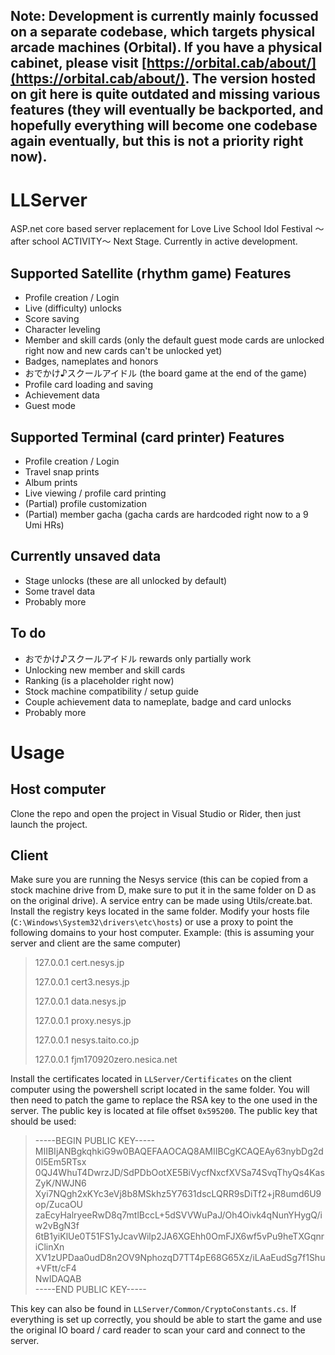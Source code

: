 ## Note: Development is currently mainly focussed on a separate codebase, which targets physical arcade machines (Orbital). If you have a physical cabinet, please visit [https://orbital.cab/about/](https://orbital.cab/about/). The version hosted on git here is quite outdated and missing various features (they will eventually be backported, and hopefully everything will become one codebase again eventually, but this is not a priority right now).

# LLServer

ASP.net core based server replacement for Love Live School Idol Festival ～after school ACTIVITY～ Next Stage.
Currently in active development.

## Supported Satellite (rhythm game) Features

- Profile creation / Login
- Live (difficulty) unlocks
- Score saving
- Character leveling
- Member and skill cards (only the default guest mode cards are unlocked right now and new cards can't be unlocked yet)
- Badges, nameplates and honors
- おでかけ♪スクールアイドル (the board game at the end of the game)
- Profile card loading and saving
- Achievement data
- Guest mode

## Supported Terminal (card printer) Features

- Profile creation / Login
- Travel snap prints
- Album prints
- Live viewing / profile card printing
- (Partial) profile customization
- (Partial) member gacha (gacha cards are hardcoded right now to a 9 Umi HRs)

## Currently unsaved data

- Stage unlocks (these are all unlocked by default)
- Some travel data
- Probably more

## To do

- おでかけ♪スクールアイドル rewards only partially work
- Unlocking new member and skill cards
- Ranking (is a placeholder right now)
- Stock machine compatibility / setup guide
- Couple achievement data to nameplate, badge and card unlocks
- Probably more

# Usage
## Host computer
Clone the repo and open the project in Visual Studio or Rider, then just launch the project.
## Client
Make sure you are running the Nesys service (this can be copied from a stock machine drive from D, make sure to put it in the same folder on D as on the original drive).
A service entry can be made using Utils/create.bat.
Install the registry keys located in the same folder.
Modify your hosts file (`C:\Windows\System32\drivers\etc\hosts`) or use a proxy to point the following domains to your host computer.
Example: (this is assuming your server and client are the same computer)
> 127.0.0.1 cert.nesys.jp
> 
> 127.0.0.1 cert3.nesys.jp
> 
> 127.0.0.1 data.nesys.jp
> 
> 127.0.0.1 proxy.nesys.jp
> 
> 127.0.0.1 nesys.taito.co.jp
> 
> 127.0.0.1 fjm170920zero.nesica.net

Install the certificates located in `LLServer/Certificates` on the client computer using the powershell script located in the same folder. You will then need to patch the game to replace the RSA key to the one used in the server. The public key is located at file offset `0x595200`. The public key that should be used:

> -----BEGIN PUBLIC KEY-----   
> MIIBIjANBgkqhkiG9w0BAQEFAAOCAQ8AMIIBCgKCAQEAy63nybDg2d0l5Em5RTsx  
> 0QJ4WhuT4DwrzJD/SdPDbOotXE5BiVycfNxcfXVSa74SvqThyQs4KasZyK/NWJN6  
> Xyi7NQgh2xKYc3eVj8b8MSkhz5Y7631dscLQRR9sDiTf2+jR8umd6U9op/ZucaOU  
> zaEcyHalryeeRwD8q7mtlBccL+5dSVVWuPaJ/Oh4Oivk4qNunYHygQ/iw2vBgN3f  
> 6tB1yiKlUe0T51FS1yJcavWilp2JA6XGEhh0OmFJX6wf5vPu9heTXGqnriClinXn  
> XV1zUPDaa0udD8n2OV9NphozqD7TT4pE68G65Xz/iLAaEudSg7f1Shu+VFtt/cF4  
> NwIDAQAB  
> -----END PUBLIC KEY-----
> 
This key can also be found in `LLServer/Common/CryptoConstants.cs`.
If everything is set up correctly, you should be able to start the game and use the original IO board / card reader to scan your card and connect to the server.
